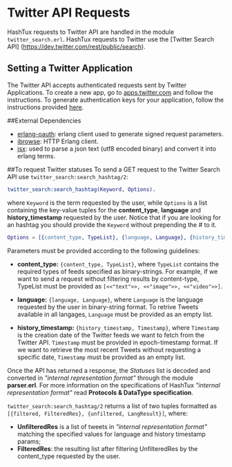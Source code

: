 # Twitter API Requests

HashTux requests to Twitter API are handled in the module `twitter_search.erl`. HashTux requests to Twitter use the [Twitter Search API] (https://dev.twitter.com/rest/public/search).

## Setting a Twitter Application
The Twitter API accepts authenticated requests sent by Twitter Applications. To create a new app, go to [apps.twitter.com](https://apps.twitter.com) and follow the instructions. To generate authentication keys for your application, follow the instructions provided [here](https://dev.twitter.com/oauth/overview/application-owner-access-tokens).

##External Dependencies
* [erlang-oauth](https://github.com/tim/erlang-oauth/): erlang client used to generate signed request parameters.
* [ibrowse](https://github.com/cmullaparthi/ibrowse): HTTP Erlang client.
* [jsx](https://github.com/cmullaparthi/ibrowse): used to parse a json text (utf8 encoded binary) and convert it into erlang terms.

##To request Twitter statuses
To send a GET request to the Twitter Search API use `twitter_search:search_hashtag/2`:
```erlang
twitter_search:search_hashtag(Keyword, Options).
```
where `Keyword` is the term requested by the user, while `Options` is a list containing the key-value tuples for the **content_type**, **language** and **history_timestamp** requested by the user. Notice that if you are looking for an hashtag you should provide the `Keyword` without prepending the # to it. 

```erlang
Options = [{content_type, TypeList}, {language, Language}, {history_timestamp, Timestamp}]
```

Parameters must be provided according to the following guidelines:

* **content_type:** `{content_type, TypeList}`, where `TypeList` contains the required types of feeds specified as binary-strings. For example, if we want to send a request without filtering results by content-type, TypeList must be provided as `[<<"text">>, <<"image">>, <<"video">>]`.

* **language:** `{language, Language}`, where `Language` is the language requested by the user in binary-string format. To retrive Tweets available in all langages, `Language` must be provided as an empty list.

* **history_timestamp:** `{history_timestamp, Timestamp}`, where `Timestamp` is the creation date of the Twitter feeds we want to fetch from the Twitter API. `Timestamp` must be provided in epoch-timestamp format. If we want to retrieve the most recent Tweets without requesting a specific date, `Timestamp` must be provided as an empty list.

Once the API has returned a response, the *Statuses* list is decoded and converted in *"internal representation format"*  through the module **parser.erl**. For more information on the specifications of HashTux *"internal representation format"* read **Protocols & DataType specification**.

`twitter_search:search_hashtag/2` returns a list of two tuples formatted as `[{filtered, FilteredRes}, {unfiltered, LangResult}]`, where:

* **UnfilteredRes** is a list of tweets in *"internal representation format"* matching the specified values for language and history timestamp params;
* **FilteredRes**: the resulting list after filtering UnfilteredRes by the content_type requested by the user. 
